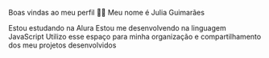 Boas vindas ao meu perfil 💙💙
Meu nome é Julia Guimarães

Estou estudando na Alura
Estou me desenvolvendo na linguagem JavaScript
Utilizo esse espaço para minha organização e compartilhamento dos meu projetos desenvolvidos

